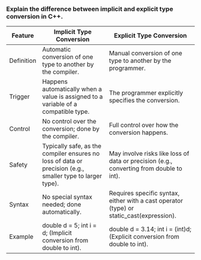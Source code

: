### Explain the difference between implicit and explicit type conversion in C++.
 </b></h1>

| Feature      | Implicit Type Conversion  |Explicit Type Conversion|
|----------|--------|---------|
|Definition|Automatic conversion of one type to another by the compiler.|Manual conversion of one type to another by the programmer.|
|Trigger|Happens automatically when a value is assigned to a variable of a compatible type.|The programmer explicitly specifies the conversion.|
|Control|No control over the conversion; done by the compiler.|Full control over how the conversion happens.|
|Safety|Typically safe, as the compiler ensures no loss of data or precision (e.g., smaller type to larger type).|May involve risks like loss of data or precision (e.g., converting from double to int).|
|Syntax|No special syntax needed; done automatically.|Requires specific syntax, either with a cast operator (type) or static_cast<type>(expression).|
|Example|double d = 5; int i = d; (Implicit conversion from double to int).|double d = 3.14; int i = (int)d; (Explicit conversion from double to int).|
